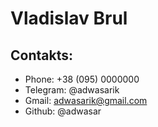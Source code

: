 # Vladislav Brul
## Contakts:
* Phone: +38 (095) 0000000
* Telegram: @adwasarik
* Gmail: adwasarik@gmail.com
* Github: @adwasar